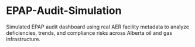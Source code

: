 # EPAP-Audit-Simulation
Simulated EPAP audit dashboard using real AER facility metadata to analyze deficiencies, trends, and compliance risks across Alberta oil and gas infrastructure.

